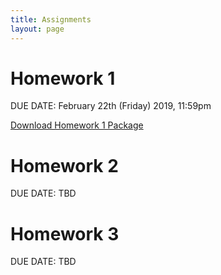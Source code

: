 ```yaml
---
title: Assignments
layout: page
---
```


# Homework 1
DUE DATE: February 22th (Friday) 2019, 11:59pm

[Download Homework 1 Package](files/cbb752b19_hw1.zip)

# Homework 2
DUE DATE: TBD

# Homework 3
DUE DATE: TBD
